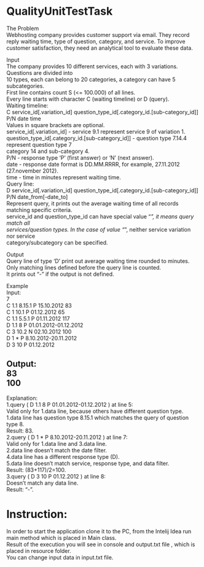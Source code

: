 # QualityUnitTestTask

The Problem  
Webhosting company provides customer support via email. They record reply waiting time, 
type of question, category, and service. To improve customer satisfaction, they need an 
analytical tool to evaluate these data.

Input  
The company provides 10 different services, each with 3 variations. Questions are divided into  
10 types, each can belong to 20 categories, a category can have 5 subcategories.  
First line contains count S (<= 100.000) of all lines.  
Every line starts with character C (waiting timeline) or D (query).  
Waiting timeline:  
C service_id[.variation_id] question_type_id[.category_id.[sub-category_id]] P/N date time  
Values in square brackets are optional.  
service_id[.variation_id] - service 9.1 represent service 9 of variation 1.  
question_type_id[.category_id.[sub-category_id]] - question type 7.14.4 represent question type 7  
category 14 and sub-category 4.  
P/N - response type ‘P’ (first answer) or ‘N’ (next answer).  
date - response date format is DD.MM.RRRR, for example, 27.11.2012 (27.november 2012).  
time - time in minutes represent waiting time.  
Query line:  
D service_id[.variation_id] question_type_id[.category_id.[sub-category_id]] P/N date_from[-date_to]  
Represent query, it prints out the average waiting time of all records matching specific criteria.  
service_id and question_type_id can have special value “*”, it means query match all  
services/question types. In the case of value “*”, neither service variation nor service  
category/subcategory can be specified.  

Output  
Query line of type ‘D’ print out average waiting time rounded to minutes.  
Only matching lines defined before the query line is counted.  
It prints out “-” if the output is not defined.  

Example  
Input:  
7  
C 1.1 8.15.1 P 15.10.2012 83  
C 1 10.1 P 01.12.2012 65  
C 1.1 5.5.1 P 01.11.2012 117  
D 1.1 8 P 01.01.2012-01.12.2012  
C 3 10.2 N 02.10.2012 100  
D 1 * P 8.10.2012-20.11.2012  
D 3 10 P 01.12.2012  

Output:  
83  
100  
-

  
Explanation:  
1.query ( D 1.1 8 P 01.01.2012-01.12.2012 ) at line 5:  
Valid only for 1.data line, because others have different question type.  
1.data line has question type 8.15.1 which matches the query of question type 8.  
Result: 83.  
2.query ( D 1 * P 8.10.2012-20.11.2012 ) at line 7:  
Valid only for 1.data line and 3.data line.  
2.data line doesn’t match the date filter.  
4.data line has a different response type (D).  
5.data line doesn’t match service, response type, and data filter.  
Result: (83+117)/2=100.  
3.query ( D 3 10 P 01.12.2012 ) at line 8:  
Doesn’t match any data line.  
Result: “-”.

# Instruction: 

In order to start the application clone it to the PC, from the Intelij Idea run main method which is placed in Main class.  
Result of the execution you will see in console and output.txt file , which is placed in resource folder.  
You can change input data in input.txt file.  
